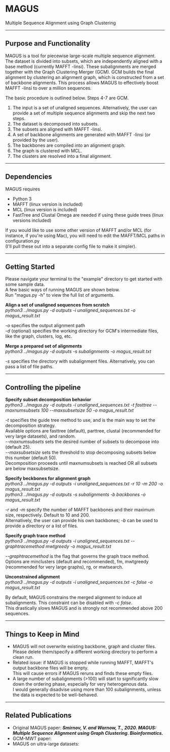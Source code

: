 # MAGUS
Multiple Sequence Alignment using Graph Clustering

- - - -

## Purpose and Functionality
MAGUS is a tool for piecewise large-scale multiple sequence alignment.  
The dataset is divided into subsets, which are independently aligned with a base method (currently MAFFT -linsi). These subalignments are merged together with the Graph Clustering Merger (GCM). GCM builds the final alignment by clustering an alignment graph, which is constructed from a set of backbone alignments. This process allows MAGUS to effectively boost MAFFT -linsi to over a million sequences.

The basic procedure is outlined below. Steps 4-7 are GCM.
1. The input is a set of unaligned sequences. Alternatively, the user can provide a set of multiple sequence alignments and skip the next two steps.
2. The dataset is decomposed into subsets.
3. The subsets are aligned with MAFFT -linsi. 
4. A set of backbone alignments are generated with MAFFT -linsi (or provided by the user).
5. The backbones are compiled into an alignment graph.
6. The graph is clustered with MCL.
7. The clusters are resolved into a final alignment.

- - - -

## Dependencies
MAGUS requires
* Python 3
* MAFFT (linux version is included)
* MCL (linux version is included)
* FastTree and Clustal Omega are needed if using these guide trees (linux versions included) 

If you would like to use some other version of MAFFT and/or MCL (for instance, if you're using Mac),
you will need to edit the MAFFT/MCL paths in configuration.py  
(I'll pull these out into a separate config file to make it simpler).

- - - -

## Getting Started
Please navigate your terminal to the "example" directory to get started with some sample data.  
A few basic ways of running MAGUS are shown below.  
Run "magus.py -h" to view the full list of arguments. 

**Align a set of unaligned sequences from scratch**  
*python3 ../magus.py -d outputs -i unaligned_sequences.txt -o magus_result.txt*  

*-o* specifies the output alignment path  
*-d* (optional) specifies the working directory for GCM's intermediate files, like the graph, clusters, log, etc.  

**Merge a prepared set of alignments**  
*python3 ../magus.py -d outputs -s subalignments -o magus_result.txt*  

*-s* specifies the directory with subalignment files. Alternatively, you can pass a list of file paths.   

- - - -

## Controlling the pipeline

**Specify subset decomposition behavior**  
*python3 ../magus.py -d outputs -i unaligned_sequences.txt -t fasttree --maxnumsubsets 100 --maxsubsetsize 50 -o magus_result.txt*  

*-t* specifies the guide tree method to use, and is the main way to set the decomposition strategy.  
Available options are fasttree (default), parttree, clustal (recommended for very large datasets), and random.  
*--maxnumsubsets* sets the desired number of subsets to decompose into (default 25).  
*--maxsubsetsize* sets the threshold to stop decomposing subsets below this number (default 50).  
Decomposition proceeds until maxnumsubsets is reached OR all subsets are below maxsubsetsize.

**Specify beckbones for alignment graph**  
*python3 ../magus.py -d outputs -i unaligned_sequences.txt -r 10 -m 200 -o magus_result.txt*  
*python3 ../magus.py -d outputs -s subalignments -b backbones -o magus_result.txt*  

*-r* and *-m* specify the number of MAFFT backbones and their maximum size, respectively. Default to 10 and 200.  
Alternatively, the user can provide his own backbones; *-b* can be used to provide a directory or a list of files.

**Specify graph trace method**  
*python3 ../magus.py -d outputs -i unaligned_sequences.txt --graphtracemethod mwtgreedy -o magus_result.txt*  

*--graphtracemethod* is the flag that governs the graph trace method. Options are minclusters (default and recommended), fm, mwtgreedy (recommended for very large graphs), rg, or mwtsearch.

**Unconstrained alignment**  
*python3 ../magus.py -d outputs -i unaligned_sequences.txt -c false -o magus_result.txt*  

By default, MAGUS constrains the merged alignment to induce all subalignments. This constraint can be disabled with *-c false*.  
This drastically slows MAGUS and is strongly not recommended above 200 sequences. 

- - - -

## Things to Keep in Mind

* MAGUS will not overwrite existing backbone, graph and cluster files.  
Please delete them/specify a different working directory to perform a clean run.
* Related issue: if MAGUS is stopped while running MAFFT, MAFFT's output backbone files will be empty.  
This will cause errors if MAGUS reruns and finds these empty files.
* A large number of subalignments (>100) will start to significantly slow down the ordering phase, especially for very heterogenous data.  
I would generally disadvise using more than 100 subalignments, unless the data is expected to be well-behaved.  

- - - -

## Related Publications

* Original MAGUS paper: ___Smirnov, V. and Warnow, T., 2020. MAGUS: Multiple Sequence Alignment using Graph Clustering. Bioinformatics.___
* GCM-MWT paper:
* MAGUS on ultra-large datasets: 
